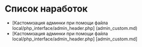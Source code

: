 # Список наработок

* [Кастомизация админки при помощи файла local/php_interface/admin_header.php] (admin_custom.md)
* [Кастомизация админки при помощи файла local/php_interface/admin_header.php] [admin_custom.md]
